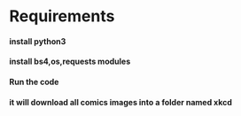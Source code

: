 # Requirements


#### install python3
#### install bs4,os,requests modules
#### Run the code
#### it will download all comics images into a folder named xkcd
 
